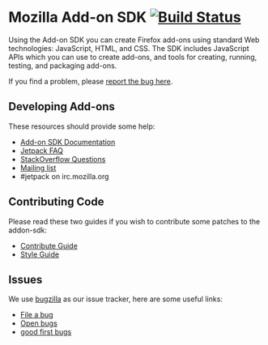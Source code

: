 # Mozilla Add-on SDK [![Build Status](https://travis-ci.org/mozilla/addon-sdk.png)](https://travis-ci.org/mozilla/addon-sdk)

Using the Add-on SDK you can create Firefox add-ons using standard Web technologies: JavaScript, HTML, and CSS. The SDK includes JavaScript APIs which you can use to create add-ons, and tools for creating, running, testing, and packaging add-ons.

If you find a problem, please [report the bug here](https://bugzilla.mozilla.org/enter_bug.cgi?product=Add-on%20SDK).

## Developing Add-ons

These resources should provide some help:

* [Add-on SDK Documentation](https://developer.mozilla.org/en-US/Add-ons/SDK)
* [Jetpack FAQ](https://wiki.mozilla.org/Jetpack/FAQ)
* [StackOverflow Questions](http://stackoverflow.com/questions/tagged/firefox-addon-sdk)
* [Mailing list](https://wiki.mozilla.org/Jetpack#Mailing_list)
* #jetpack on irc.mozilla.org

## Contributing Code

Please read these two guides if you wish to contribute some patches to the addon-sdk:

* [Contribute Guide](https://github.com/mozilla/addon-sdk/wiki/Contribute)
* [Style Guide](https://github.com/mozilla/addon-sdk/wiki/Coding-style-guide)

## Issues

We use [bugzilla](https://bugzilla.mozilla.org/) as our issue tracker, here are some useful links:

* [File a bug](https://bugzilla.mozilla.org/enter_bug.cgi?product=Add-on%20SDK)
* [Open bugs](https://bugzilla.mozilla.org/buglist.cgi?bug_status=UNCONFIRMED&bug_status=NEW&bug_status=ASSIGNED&bug_status=REOPENED&columnlist=bug_severity%2Cpriority%2Cassigned_to%2Cbug_status%2Ctarget_milestone%2Cresolution%2Cshort_desc%2Cchangeddate&product=Add-on%20SDK&query_format=advanced&order=priority)
* [good first bugs](https://bugzilla.mozilla.org/buglist.cgi?status_whiteboard=[good+first+bug]&&resolution=---&product=Add-on+SDK)
